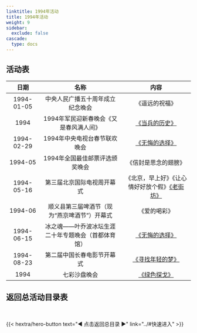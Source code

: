```yaml
---
linktitle: 1994年活动
title: 1994年活动
weight: 9
sidebar:
  exclude: false
cascade:
  type: docs
---
```


## 活动表

|日期|名称|内容|
|:-----:|:-----:|:-----:|
|1994-01-05|中央人民广播五十周年成立纪念晚会|《遥远的祝福》|
|1994|1994年军民迎新春晚会《又是春风满人间》|[《当兵的历史》](../1994/19940229/#1994年军民迎新春晚会又是春风满人间)|
|1994-02-29|1994年中央电视台春节联欢晚会|[《无悔的选择》](../1994/19940229/#1994年中央电视台春节联欢晚会)|
|1994-05|1994年全国最佳邮票评选颁奖晚会|《信封是思念的翅膀》|
|1994-05-16|第三届北京国际电视周开幕式|《北京，早上好》《让心情好好放个假》[《老街坊》](../1994/19940516/)|
|1994-06|顺义县第三届啤酒节（现为“燕京啤酒节”）开幕式|《爱的喝彩》|
|1994-06-15|冰之魂——叶乔波冰坛生涯二十年专题晚会（首都体育馆）|[《无悔的选择》](../1994/19940615/)|
|1994-08-23|第二届中国长春电影节开幕式|[《寻找年轻的梦》](../1994/19940823)|
|1994|七彩沙盘晚会|[《绿色探戈》](../1994/1994/)|




## 返回总活动目录表

<br>

{{< hextra/hero-button text="◀ 点击返回总目录 ▶" link="../#快速进入" >}}